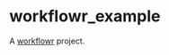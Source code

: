 # workflowr_example

A [workflowr][] project.

[workflowr]: https://github.com/jdblischak/workflowr
